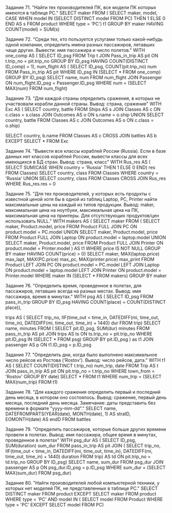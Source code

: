 Задание 71.
"Найти тех производителей ПК, все модели ПК которых имеются в таблице PC."
SELECT maker
FROM (
    SELECT 
        maker,
        model,  
        CASE
            WHEN model IN (SELECT DISTINCT model FROM PC) THEN 1
            ELSE 0
        END AS s
    FROM product
    WHERE type = 'PC') t1
GROUP BY maker
HAVING COUNT(model) = SUM(s)

Задание 72.
"Среди тех, кто пользуется услугами только какой-нибудь одной компании, определить имена разных пассажиров, летавших чаще других.
Вывести: имя пассажира и число полетов."
WITH 
one_comp AS (
    SELECT ID_psg
    FROM Trip t
        JOIN Pass_in_trip AS pit ON t.trip_no = pit.trip_no
    GROUP BY ID_psg
    HAVING COUNT(DISTINCT ID_comp) = 1),
num_flight AS (
    SELECT 
        ID_psg,
        COUNT(pit.trip_no) num
    FROM Pass_in_trip AS pit
    WHERE ID_psg IN (SELECT * FROM one_comp)
    GROUP BY ID_psg)
SELECT 
    name,
    num 
FROM num_flight	
	JOIN Passenger ON num_flight.ID_psg = Passenger.ID_psg
WHERE num = (SELECT MAX(num) FROM num_flight)

Задание 73.
"Для каждой страны определить сражения, в которых не участвовали корабли данной страны.
Вывод: страна, сражение"
WITH
Exc AS (
    SELECT 
        country,
        battle
    FROM Ships AS s
        JOIN Classes AS c ON c.class = s.class
        JOIN Outcomes AS o ON s.name = o.ship
    UNION 
    SELECT 
        country,
        battle
    FROM Classes AS c 
        JOIN Outcomes AS o ON c.class = o.ship)

SELECT 
    country,
    b.name
FROM Classes AS c
	CROSS JOIN battles AS b
EXCEPT
SELECT *
FROM Exc

Задание 74.
"Вывести все классы кораблей России (Russia). Если в базе данных нет классов кораблей России, вывести классы для всех имеющихся в БД стран.
Вывод: страна, класс"
WITH Rus_res AS (
    SELECT SUM(CASE
                    WHEN country = 'Russia' THEN 1
                    ELSE 0
               END) res
    FROM Classes)
SELECT 
    country,
    class
FROM Classes
WHERE country = 'Russia'
UNION 
SELECT 
    country,
    class
FROM Classes
	CROSS JOIN Rus_res
WHERE Rus_res.res = 0

Задание 75.
"Для тех производителей, у которых есть продукты с известной ценой хотя бы в одной из таблиц Laptop, PC, Printer найти максимальные цены на каждый из типов продукции.
Вывод: maker, максимальная цена на ноутбуки, максимальная цена на ПК, максимальная цена на принтеры.
Для отсутствующих продуктов/цен использовать NULL."
WITH 
makers AS (
    SELECT maker 
    FROM (
        SELECT 
            maker,
            Product.model,
            price 
        FROM Product
            FULL JOIN PC ON product.model = PC.model
        UNION
        SELECT 
            maker,
            Product.model,
            price  
        FROM Product
            FULL JOIN Laptop ON product.model = laptop.model
        UNION
        SELECT
            maker,
            Product.model,
            price 
        FROM Product
            FULL JOIN Printer ON product.model = Printer.model
        ) AS t1
    WHERE price IS NOT NULL
    GROUP BY maker
    HAVING COUNT(price) > 0)
SELECT maker,
    MAX(laptop.price) max_lapt,
    MAX(PC.price) max_pc,
    MAX(printer.price) max_print
FROM Product
	LEFT JOIN PC ON product.model = PC.model
	LEFT JOIN Laptop ON product.model = laptop.model
	LEFT JOIN Printer ON product.model = Printer.model
WHERE maker IN (SELECT * FROM makers)
GROUP BY maker

Задание 76.
"Определить время, проведенное в полетах, для пассажиров, летавших всегда на разных местах. Вывод: имя пассажира, время в минутах."
WITH 
psg AS (
    SELECT ID_psg 
    FROM pass_in_trip
    GROUP BY ID_psg 
    HAVING COUNT(place) = COUNT(DISTINCT place)),

trips AS (
    SELECT
        trip_no,
        IIF(time_out < time_in, DATEDIFF(mi, time_out, time_in),
        DATEDIFF(mi, time_out, time_in) + 1440) dur
    FROM trip)
SELECT
    name,
    minutes 
FROM (
    SELECT
        pit.ID_psg,
        SUM(dur) minutes
    FROM pass_in_trip AS pit
        JOIN trips AS ts ON ts.trip_no = pit.trip_no
    WHERE pit.ID_psg IN (SELECT * FROM psg)
    GROUP BY pit.ID_psg
     ) as t1
	JOIN passenger AS p ON t1.ID_psg = p.ID_psg

Задание 77.
"Определить дни, когда было выполнено максимальное число рейсов из
Ростова ('Rostov'). Вывод: число рейсов, дата."
WITH
t1 AS (
    SELECT
        COUNT(DISTINCT t.trip_no) num_trip,
        date
    FROM Trip AS t
        JOIN pass_in_trip AS pit ON pit.trip_no = t.trip_no
    WHERE town_from = 'Rostov'
    GROUP BY date)
SELECT * 
FROM t1
WHERE num_trip = (SELECT MAX(num_trip) FROM t1)

Задание 78.
"Для каждого сражения определить первый и последний день
месяца, в котором оно состоялось. Вывод: сражение, первый день месяца, последний день месяца.
Замечание: даты представить без времени в формате "yyyy-mm-dd"."
SELECT name,
    DATEFROMPARTS(YEAR(date), MONTH(date), 1) AS stratD,
    EOMONTH(date) AS endD
FROM battles

Задание 79.
"Определить пассажиров, которые больше других времени провели в полетах.
Вывод: имя пассажира, общее время в минутах, проведенное в полетах"
WITH 
psg_dur AS (
    SELECT 
        ID_psg,
        SUM(duration) sum_dur
    FROM pass_in_trip AS pit
        JOIN (
            SELECT trip_no,
                IIF(time_out < time_in, DATEDIFF(mi, time_out, time_in),
                DATEDIFF(mi, time_out, time_in) + 1440) duration
            FROM trip) AS td ON pit.trip_no = td.trip_no
        GROUP BY ID_psg)
SELECT
    name,
    sum_dur 
FROM psg_dur
	JOIN passenger AS p ON psg_dur.ID_psg = p.ID_psg
WHERE sum_dur = (SELECT MAX(sum_dur) FROM psg_dur)

Задание 80.
"Найти производителей любой компьютерной техники, у которых нет моделей ПК, не представленных в таблице PC."
SELECT DISTINCT maker
FROM product
    EXCEPT
SELECT maker
FROM product
WHERE type = 'PC' AND 
model IN (
    SELECT model
    FROM Product
    WHERE type = 'PC'
        EXCEPT
    SELECT model 
    FROM PC)
